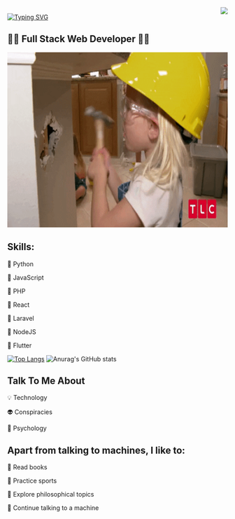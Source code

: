 <img align="right" src="https://visitor-badge.laobi.icu/badge?page_id=MarcDagher.MarcDagher&left_color=red&right_color=green" /> 

[![Typing SVG](https://readme-typing-svg.demolab.com/?lines=First+line+of+text;Second+line+of+text)](https://git.io/typing-svg)
## 🚧🔧 Full Stack Web Developer 🔨🚧





<img src="https://github.com/MarcDagher/MarcDagher/blob/main/giphy.gif" width="700" height="400"/>


 

## Skills: 

📌 Python

📌 JavaScript

📌 PHP

📌 React 

📌 Laravel

📌 NodeJS

📌 Flutter 

[![Top Langs](https://github-readme-stats.vercel.app/api/top-langs/?username=MarcDagher)](https://github.com/anuraghazra/github-readme-stats)
![Anurag's GitHub stats](https://github-readme-stats.vercel.app/api?username=MarcDagher&?theme=panda_icons=true)  

  
## Talk To Me About


💡 Technology


👽 Conspiracies


🧠 Psychology

## Apart from talking to machines, I like to:


📜 Read books


🏃 Practice sports


🔬 Explore philosophical topics


🚨 Continue talking to a machine
